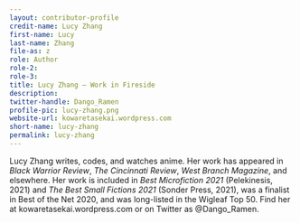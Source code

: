 ```yaml
---
layout: contributor-profile
credit-name: Lucy Zhang
first-name: Lucy
last-name: Zhang
file-as: z
role: Author
role-2:
role-3:
title: Lucy Zhang — Work in Fireside
description:
twitter-handle: Dango_Ramen
profile-pic: lucy-zhang.png
website-url: kowaretasekai.wordpress.com
short-name: lucy-zhang
permalink: lucy-zhang
---
```

Lucy Zhang writes, codes, and watches anime. Her work has appeared in _Black Warrior Review_, _The Cincinnati Review_, _West Branch Magazine_, and elsewhere. Her work is included in _Best Microfiction 2021_ (Pelekinesis, 2021) and _The Best Small Fictions 2021_ (Sonder Press, 2021), was a finalist in Best of the Net 2020, and was long-listed in the Wigleaf Top 50. Find her at kowaretasekai.wordpress.com or on Twitter as @Dango_Ramen.
